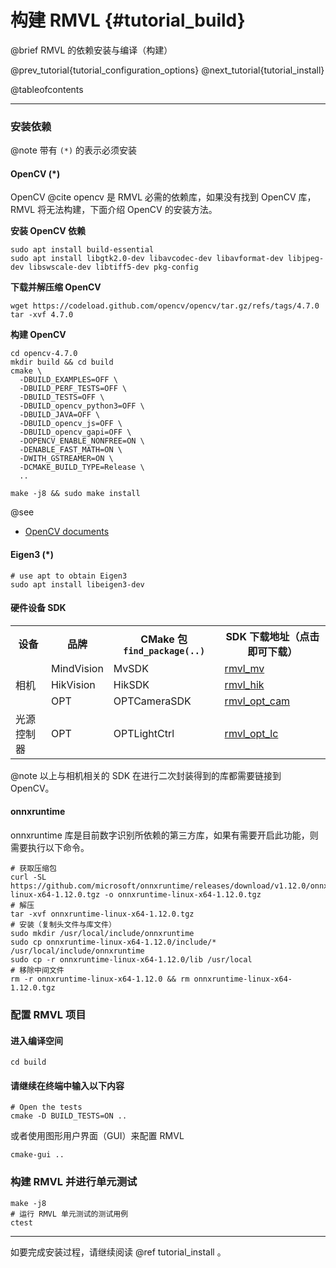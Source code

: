 构建 RMVL {#tutorial_build}
============

@brief RMVL 的依赖安装与编译（构建）

@prev_tutorial{tutorial_configuration_options}
@next_tutorial{tutorial_install}

@tableofcontents

------

### 安装依赖

@note 带有 `(*)` 的表示必须安装

#### OpenCV (*)

OpenCV @cite opencv 是 RMVL 必需的依赖库，如果没有找到 OpenCV 库，RMVL 将无法构建，下面介绍 OpenCV 的安装方法。

**安装 OpenCV 依赖**

```shell
sudo apt install build-essential
sudo apt install libgtk2.0-dev libavcodec-dev libavformat-dev libjpeg-dev libswscale-dev libtiff5-dev pkg-config
```

**下载并解压缩 OpenCV**

```shell
wget https://codeload.github.com/opencv/opencv/tar.gz/refs/tags/4.7.0
tar -xvf 4.7.0
```

**构建 OpenCV**

```shell
cd opencv-4.7.0
mkdir build && cd build
cmake \
  -DBUILD_EXAMPLES=OFF \
  -DBUILD_PERF_TESTS=OFF \
  -DBUILD_TESTS=OFF \
  -DBUILD_opencv_python3=OFF \
  -DBUILD_JAVA=OFF \
  -DBUILD_opencv_js=OFF \
  -DBUILD_opencv_gapi=OFF \
  -DOPENCV_ENABLE_NONFREE=ON \
  -DENABLE_FAST_MATH=ON \
  -DWITH_GSTREAMER=ON \
  -DCMAKE_BUILD_TYPE=Release \
  ..

make -j8 && sudo make install
```

@see
- [OpenCV documents](https://docs.opencv.org/4.x/)

#### Eigen3 (*)

```shell
# use apt to obtain Eigen3
sudo apt install libeigen3-dev
```

#### 硬件设备 SDK

<table class="markdownTable">
<tr class="markdownTableHead">
  <th class="markdownTableHeadCenter">设备</th>
  <th class="markdownTableHeadCenter">品牌</th>
  <th class="markdownTableHeadCenter">CMake 包 <code>find_package(..)</code></th>
  <th class="markdownTableHeadCenter">SDK 下载地址（点击即可下载）</th></tr>
<tr class="markdownTableRowOdd">
  <td class="markdownTableBodyCenter" rowspan="3">相机</td>
  <td class="markdownTableBodyCenter">MindVision</td>
  <td class="markdownTableBodyCenter">MvSDK</td>
  <td class="markdownTableBodyCenter">
    <a href="https://www.mindvision.com.cn/uploadfiles/SDK/linuxSDK_V2.1.0.37.tar.gz">rmvl_mv</a>
  </td></tr>
<tr class="markdownTableRowEven">
  <td class="markdownTableBodyCenter">HikVision</td>
  <td class="markdownTableBodyCenter">HikSDK</td>
  <td class="markdownTableBodyCenter">
    <a href="https://www.hikrobotics.com/cn2/source/support/software/MVS_STD_GML_V2.1.2_221208.zip">rmvl_hik</a>
  </td></tr>
<tr class="markdownTableRowOdd">
  <td class="markdownTableBodyCenter">OPT</td>
  <td class="markdownTableBodyCenter">OPTCameraSDK</td>
  <td class="markdownTableBodyCenter">
    <a href="https://vision.scutbot.cn/files/opt_camera_sdk.tar.xz">rmvl_opt_cam</a>
  </td></tr>
<tr class="markdownTableRowEven">
  <td class="markdownTableBodyCenter">光源控制器</td>
  <td class="markdownTableBodyCenter">OPT</td>
  <td class="markdownTableBodyCenter">OPTLightCtrl</td>
  <td class="markdownTableBodyCenter">
    <a href="https://vision.scutbot.cn/files/opt_lc_sdk.tar.xz">rmvl_opt_lc</a>
  </td></tr>
</table>
@note 以上与相机相关的 SDK 在进行二次封装得到的库都需要链接到 OpenCV。

#### onnxruntime

onnxruntime 库是目前数字识别所依赖的第三方库，如果有需要开启此功能，则需要执行以下命令。

```shell
# 获取压缩包
curl -SL https://github.com/microsoft/onnxruntime/releases/download/v1.12.0/onnxruntime-linux-x64-1.12.0.tgz -o onnxruntime-linux-x64-1.12.0.tgz
# 解压
tar -xvf onnxruntime-linux-x64-1.12.0.tgz
# 安装（复制头文件与库文件）
sudo mkdir /usr/local/include/onnxruntime
sudo cp onnxruntime-linux-x64-1.12.0/include/* /usr/local/include/onnxruntime
sudo cp -r onnxruntime-linux-x64-1.12.0/lib /usr/local
# 移除中间文件
rm -r onnxruntime-linux-x64-1.12.0 && rm onnxruntime-linux-x64-1.12.0.tgz
```

### 配置 RMVL 项目

#### 进入编译空间

```shell
cd build
```

#### 请继续在终端中输入以下内容

```shell
# Open the tests
cmake -D BUILD_TESTS=ON ..
```

或者使用图形用户界面（GUI）来配置 RMVL

```shell
cmake-gui ..
```

### 构建 RMVL 并进行单元测试

```shell
make -j8
# 运行 RMVL 单元测试的测试用例
ctest
```

------

如要完成安装过程，请继续阅读 @ref tutorial_install 。
